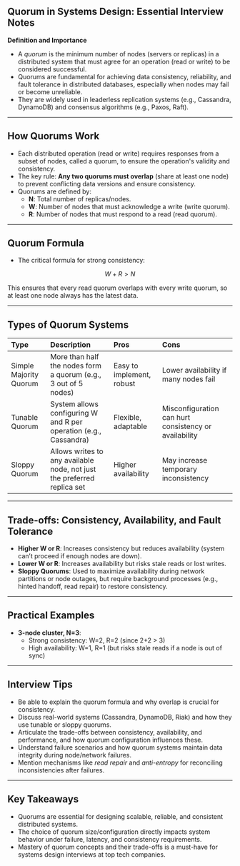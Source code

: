 ## Quorum in Systems Design: Essential Interview Notes

**Definition and Importance**

- A *quorum* is the minimum number of nodes (servers or replicas) in a distributed system that must agree for an operation (read or write) to be considered successful.
- Quorums are fundamental for achieving data consistency, reliability, and fault tolerance in distributed databases, especially when nodes may fail or become unreliable.
- They are widely used in leaderless replication systems (e.g., Cassandra, DynamoDB) and consensus algorithms (e.g., Paxos, Raft).

---

## How Quorums Work

- Each distributed operation (read or write) requires responses from a subset of nodes, called a quorum, to ensure the operation's validity and consistency.
- The key rule: **Any two quorums must overlap** (share at least one node) to prevent conflicting data versions and ensure consistency.
- Quorums are defined by:
    - **N**: Total number of replicas/nodes.
    - **W**: Number of nodes that must acknowledge a write (write quorum).
    - **R**: Number of nodes that must respond to a read (read quorum).

---

## Quorum Formula

- The critical formula for strong consistency:

$$
W + R > N
$$

This ensures that every read quorum overlaps with every write quorum, so at least one node always has the latest data.

---

## Types of Quorum Systems

| Type | Description | Pros | Cons |
| :-- | :-- | :-- | :-- |
| Simple Majority Quorum | More than half the nodes form a quorum (e.g., 3 out of 5 nodes) | Easy to implement, robust | Lower availability if many nodes fail |
| Tunable Quorum | System allows configuring W and R per operation (e.g., Cassandra) | Flexible, adaptable | Misconfiguration can hurt consistency or availability |
| Sloppy Quorum | Allows writes to any available node, not just the preferred replica set | Higher availability | May increase temporary inconsistency |


---

## Trade-offs: Consistency, Availability, and Fault Tolerance

- **Higher W or R**: Increases consistency but reduces availability (system can’t proceed if enough nodes are down).
- **Lower W or R**: Increases availability but risks stale reads or lost writes.
- **Sloppy Quorums**: Used to maximize availability during network partitions or node outages, but require background processes (e.g., hinted handoff, read repair) to restore consistency.

---

## Practical Examples

- **3-node cluster, N=3**:
    - Strong consistency: W=2, R=2 (since 2+2 > 3)
    - High availability: W=1, R=1 (but risks stale reads if a node is out of sync)

---

## Interview Tips

- Be able to explain the quorum formula and why overlap is crucial for consistency.
- Discuss real-world systems (Cassandra, DynamoDB, Riak) and how they use tunable or sloppy quorums.
- Articulate the trade-offs between consistency, availability, and performance, and how quorum configuration influences these.
- Understand failure scenarios and how quorum systems maintain data integrity during node/network failures.
- Mention mechanisms like *read repair* and *anti-entropy* for reconciling inconsistencies after failures.

---

## Key Takeaways

- Quorums are essential for designing scalable, reliable, and consistent distributed systems.
- The choice of quorum size/configuration directly impacts system behavior under failure, latency, and consistency requirements.
- Mastery of quorum concepts and their trade-offs is a must-have for systems design interviews at top tech companies.
